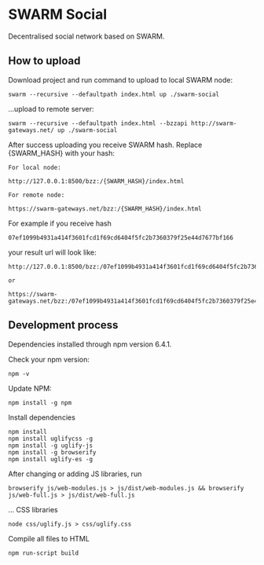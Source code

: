 # SWARM Social
Decentralised social network based on SWARM.
## How to upload

Download project and run command to upload to local SWARM node:

```
swarm --recursive --defaultpath index.html up ./swarm-social
```

...upload to remote server:

```
swarm --recursive --defaultpath index.html --bzzapi http://swarm-gateways.net/ up ./swarm-social
```

After success uploading you receive SWARM hash. Replace {SWARM_HASH} with your hash:

```
For local node:

http://127.0.0.1:8500/bzz:/{SWARM_HASH}/index.html

For remote node:

https://swarm-gateways.net/bzz:/{SWARM_HASH}/index.html
```

For example if you receive hash
```
07ef1099b4931a414f3601fcd1f69cd6404f5fc2b7360379f25e44d7677bf166
```
your result url will look like:
```
http://127.0.0.1:8500/bzz:/07ef1099b4931a414f3601fcd1f69cd6404f5fc2b7360379f25e44d7677bf166/index.html

or

https://swarm-gateways.net/bzz:/07ef1099b4931a414f3601fcd1f69cd6404f5fc2b7360379f25e44d7677bf166/index.html
```

## Development process

Dependencies installed through npm version 6.4.1.

Check your npm version:
```
npm -v
```

Update NPM:
```
npm install -g npm
```

Install dependencies

```
npm install
npm install uglifycss -g
npm install -g uglify-js
npm install -g browserify
npm install uglify-es -g
```

After changing or adding JS libraries, run
```
browserify js/web-modules.js > js/dist/web-modules.js && browserify js/web-full.js > js/dist/web-full.js
```

... CSS libraries
```
node css/uglify.js > css/uglify.css
```

Compile all files to HTML
```
npm run-script build
```


